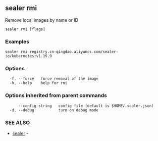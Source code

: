 ## sealer rmi

Remove local images by name or ID

```
sealer rmi [flags]
```

### Examples

```
sealer rmi registry.cn-qingdao.aliyuncs.com/sealer-io/kubernetes:v1.19.9
```

### Options

```
  -f, --force   force removal of the image
  -h, --help    help for rmi
```

### Options inherited from parent commands

```
      --config string   config file (default is $HOME/.sealer.json)
  -d, --debug           turn on debug mode
```

### SEE ALSO

* [sealer](sealer.md)	 - 

